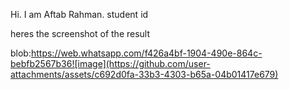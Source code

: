 Hi. I am Aftab Rahman. student id 

heres the screenshot of the result

blob:https://web.whatsapp.com/f426a4bf-1904-490e-864c-bebfb2567b36![image](https://github.com/user-attachments/assets/c692d0fa-33b3-4303-b65a-04b01417e679)
